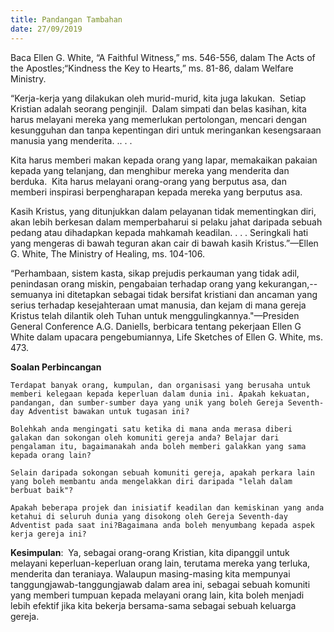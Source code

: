 ```yaml
---
title: Pandangan Tambahan
date: 27/09/2019
---
```


Baca Ellen G. White, “A Faithful Witness,” ms. 546-556, dalam The Acts of the Apostles;“Kindness the Key to Hearts,” ms. 81-86, dalam Welfare Ministry.

“Kerja-kerja yang dilakukan oleh murid-murid, kita juga lakukan.  Setiap Kristian adalah seorang penginjil.  Dalam simpati dan belas kasihan, kita harus melayani mereka yang memerlukan pertolongan, mencari dengan kesungguhan dan tanpa kepentingan diri untuk meringankan kesengsaraan manusia yang menderita. .. . .

Kita harus memberi makan kepada orang yang lapar, memakaikan pakaian kepada yang telanjang, dan menghibur mereka yang menderita dan berduka.  Kita harus melayani orang-orang yang berputus asa, dan memberi inspirasi berpengharapan kepada mereka yang berputus asa.

Kasih Kristus, yang ditunjukkan dalam pelayanan tidak mementingkan diri, akan lebih berkesan dalam memperbaharui si pelaku jahat daripada sebuah pedang atau dihadapkan kepada mahkamah keadilan. . . . Seringkali hati yang mengeras di bawah teguran akan cair di bawah kasih Kristus.”—Ellen G. White, The Ministry of Healing, ms. 104-106.

“Perhambaan, sistem kasta, sikap prejudis perkauman yang tidak adil, penindasan orang miskin, pengabaian terhadap orang yang kekurangan,--semuanya ini ditetapkan sebagai tidak bersifat kristiani dan ancaman yang serius terhadap kesejahteraan umat manusia, dan kejam di mana gereja Kristus telah dilantik oleh Tuhan untuk menggulingkannya."—Presiden General Conference A.G. Daniells, berbicara tentang pekerjaan Ellen G White dalam upacara pengebumiannya, Life Sketches of Ellen G. White, ms. 473.

**Soalan Perbincangan**

`Terdapat banyak orang, kumpulan, dan organisasi yang berusaha untuk memberi kelegaan kepada keperluan dalam dunia ini. Apakah kekuatan, pandangan, dan sumber-sumber daya yang unik yang boleh Gereja Seventh-day Adventist bawakan untuk tugasan ini?`

`Bolehkah anda mengingati satu ketika di mana anda merasa diberi galakan dan sokongan oleh komuniti gereja anda? Belajar dari pengalaman itu, bagaimanakah anda boleh memberi galakkan yang sama kepada orang lain?`

`Selain daripada sokongan sebuah komuniti gereja, apakah perkara lain yang boleh membantu anda mengelakkan diri daripada "lelah dalam berbuat baik"?`

`Apakah beberapa projek dan inisiatif keadilan dan kemiskinan yang anda ketahui di seluruh dunia yang disokong oleh Gereja Seventh-day Adventist pada saat ini?Bagaimana anda boleh menyumbang kepada aspek kerja gereja ini?`

**Kesimpulan**:  Ya, sebagai orang-orang Kristian, kita dipanggil untuk melayani keperluan-keperluan orang lain, terutama mereka yang terluka, menderita dan teraniaya. Walaupun masing-masing kita mempunyai tanggungjawab-tanggungjawab dalam area ini, sebagai sebuah komuniti yang memberi tumpuan kepada melayani orang lain, kita boleh menjadi lebih efektif jika kita bekerja bersama-sama sebagai sebuah keluarga gereja.